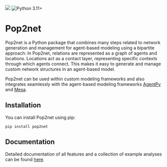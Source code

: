 ![](https://github.com/mariuzka/pop2net/actions/workflows/tox.yml/badge.svg)
![Python 3.11+](https://img.shields.io/badge/python->=3.11-blue.svg)

# Pop2net

Pop2net is a Python package that combines many steps related to network generation and management for agent-based modeling using a bipartite approach: 
In Pop2net, relations are represented as a graph of agents and locations. Locations act as a contact layer, representing specific contexts through which agents connect. 
This makes it easy to generate and manage custom network structures in an agent-based model.

Pop2net can be used within custom modeling frameworks and also integrates seamlessly with the agent-based modeling frameworks [AgentPy](https://github.com/jofmi/agentpy) and [Mesa](https://github.com/projectmesa/mesa).


## Installation

You can install Pop2net using pip:

```
pip install pop2net
```


## Documentation

Detailed documentation of all features and a collection of example analyses can be found [here](https://mariuzka.github.io/pop2net/).
